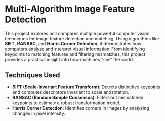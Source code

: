 #  Multi-Algorithm Image Feature Detection

This project explores and compares multiple powerful computer vision techniques for image feature detection and matching. Using algorithms like **SIFT**, **RANSAC**, and **Harris Corner Detection**, it demonstrates how computers analyze and interpret visual information. From identifying keypoints to matching features and filtering mismatches, this project provides a practical insight into how machines "see" the world.

##  Techniques Used

- **SIFT (Scale-Invariant Feature Transform)**: Detects distinctive keypoints and computes descriptors invariant to scale and rotation.
- **RANSAC (Random Sample Consensus)**: Filters out mismatched keypoints to estimate a robust transformation model.
- **Harris Corner Detection**: Identifies corners in images by analyzing changes in pixel intensity.




